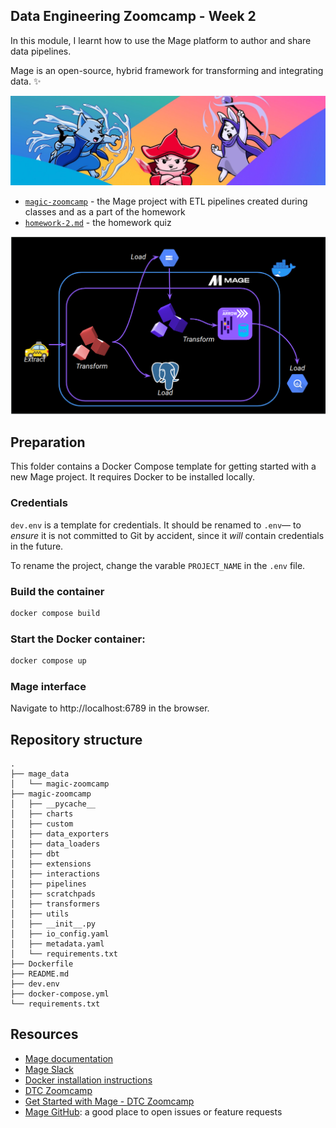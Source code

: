 
## Data Engineering Zoomcamp - Week 2

In this module, I learnt how to use the Mage platform to author and share data pipelines. 

Mage is an open-source, hybrid framework for transforming and integrating data. ✨

<div>
<img src="https://github.com/mage-ai/assets/blob/main/mascots/mascots-shorter.jpeg?raw=true">
</div>

- [`magic-zoomcamp`](magic-zoomcamp) - the Mage project with ETL pipelines created during classes and as a part of the homework
- [`homework-2.md`](homework_2.md) - the homework quiz

![Workflow orchestration with Mage](../images/image-2024-01-31-20.56.27.png)

## Preparation

This folder contains a Docker Compose template for getting started with a new Mage project. It requires Docker to be installed locally. 

### Credentials

`dev.env`  is a template for credentials. It should be renamed to `.env`— to _ensure_ it is not committed to Git by accident, since it _will_ contain credentials in the future.

To rename the project, change the varable `PROJECT_NAME` in the `.env` file.

### Build the container

```bash
docker compose build
```

### Start the Docker container:

```bash
docker compose up
```

### Mage interface

Navigate to http://localhost:6789 in the browser.

## Repository structure

```
.
├── mage_data
│   └── magic-zoomcamp
├── magic-zoomcamp
│   ├── __pycache__
│   ├── charts
│   ├── custom
│   ├── data_exporters
│   ├── data_loaders
│   ├── dbt
│   ├── extensions
│   ├── interactions
│   ├── pipelines
│   ├── scratchpads
│   ├── transformers
│   ├── utils
│   ├── __init__.py
│   ├── io_config.yaml
│   ├── metadata.yaml
│   └── requirements.txt
├── Dockerfile
├── README.md
├── dev.env
├── docker-compose.yml
└── requirements.txt
```

## Resources

- [Mage documentation](https://docs.mage.ai/introduction/overview)
- [Mage Slack](https://www.mage.ai/chat)
- [Docker installation instructions](https://docs.docker.com/get-docker/)
- [DTC Zoomcamp](https://github.com/DataTalksClub/data-engineering-zoomcamp/tree/main/week_2_workflow_orchestration)
- [Get Started with Mage - DTC Zoomcamp](https://github.com/mage-ai/mage-zoomcamp?tab=readme-ov-file#lets-get-started)
- [Mage GitHub](https://github.com/mage-ai/mage-ai): a good place to open issues or feature requests
